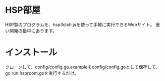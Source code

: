 # HSP部屋
HSP製のプログラムを、hsp3dish.jsを使って手軽に実行できるWebサイト。
重い開発の最中にあります。

# インストール
クローンして、config/config.go.exampleをconfig/config.goとして保存して、go run hsproom.goを実行するだけ。

